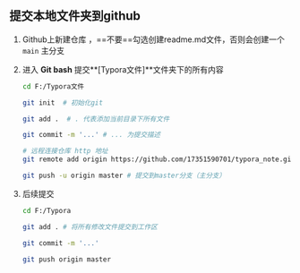 ## 提交本地文件夹到github

1. Github上新建仓库 ，==不要==勾选创建readme.md文件，否则会创建一个 `main` 主分支

2. 进入 **Git bash** 提交**[Typora文件]**文件夹下的所有内容

   ```bash
   cd F:/Typora文件
   
   git init  # 初始化git
   
   git add .  # . 代表添加当前目录下所有文件
   
   git commit -m '...' # ... 为提交描述
   
   # 远程连接仓库 http 地址
   git remote add origin https://github.com/17351590701/typora_note.git  
   
   git push -u origin master # 提交到master分支（主分支）
   ```

3. 后续提交

   ```bash
   cd F:/Typora
   
   git add . # 将所有修改文件提交到工作区
   
   git commit -m '...'
   
   git push origin master
   ```
